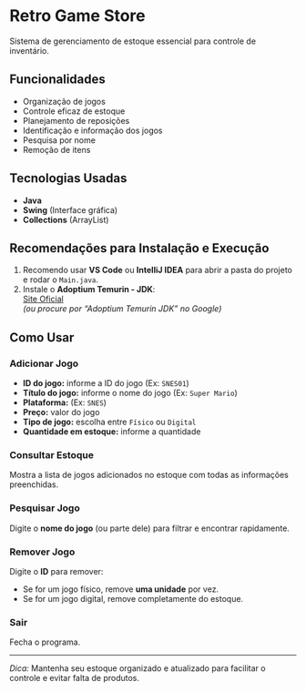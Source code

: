 # Retro Game Store

Sistema de gerenciamento de estoque essencial para controle de inventário.

## Funcionalidades

- Organização de jogos  
- Controle eficaz de estoque  
- Planejamento de reposições  
- Identificação e informação dos jogos  
- Pesquisa por nome  
- Remoção de itens  

## Tecnologias Usadas

- **Java**
- **Swing** (Interface gráfica)
- **Collections** (ArrayList)

## Recomendações para Instalação e Execução

1. Recomendo usar **VS Code** ou **IntelliJ IDEA** para abrir a pasta do projeto e rodar o `Main.java`.  
2. Instale o **Adoptium Temurin - JDK**:  
   [Site Oficial](https://adoptium.net/temurin/releases/)  
   *(ou procure por “Adoptium Temurin JDK” no Google)*  

## Como Usar

### Adicionar Jogo
- **ID do jogo:** informe a ID do jogo (Ex: `SNES01`)  
- **Título do jogo:** informe o nome do jogo (Ex: `Super Mario`)  
- **Plataforma:** (Ex: `SNES`)  
- **Preço:** valor do jogo  
- **Tipo de jogo:** escolha entre `Físico` ou `Digital`  
- **Quantidade em estoque:** informe a quantidade  

### Consultar Estoque
Mostra a lista de jogos adicionados no estoque com todas as informações preenchidas.  

### Pesquisar Jogo
Digite o **nome do jogo** (ou parte dele) para filtrar e encontrar rapidamente.  

### Remover Jogo
Digite o **ID** para remover:  
- Se for um jogo físico, remove **uma unidade** por vez.  
- Se for um jogo digital, remove completamente do estoque.  

### Sair
Fecha o programa.  

---

*Dica:* Mantenha seu estoque organizado e atualizado para facilitar o controle e evitar falta de produtos.
